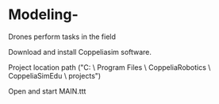 # Modeling-
Drones perform tasks in the field

Download and install Coppeliasim software.

Project location path ("C: \ Program Files \ CoppeliaRobotics \ CoppeliaSimEdu \ projects")

Open and start MAIN.ttt
